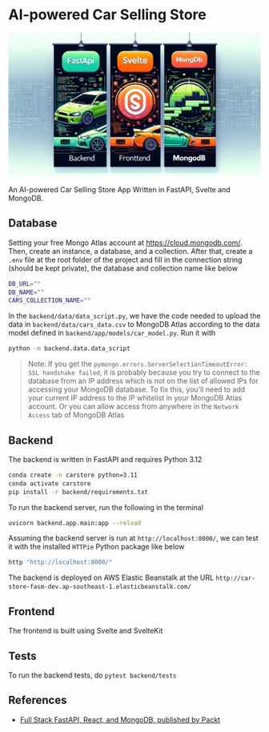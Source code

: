 # AI-powered Car Selling Store

![](./assets/banner.png)

An AI-powered Car Selling Store App Written in FastAPI, Svelte and MongoDB.

## Database

Setting your free Mongo Atlas account at https://cloud.mongodb.com/. Then, create an instance, a database, and a collection. After that, create a `.env` file at the root folder of the project and fill in the connection string (should be kept private), the database and collection name like below

```bash
DB_URL=""
DB_NAME=""
CARS_COLLECTION_NAME=""
```

In the `backend/data/data_script.py`, we have the code needed to upload the data in `backend/data/cars_data.csv` to MongoDB Atlas according to the data model defined in `backend/app/models/car_model.py`. Run it with

```bash
python -m backend.data.data_script
```

> Note: If you get the `pymongo.errors.ServerSelectionTimeoutError: SSL handshake failed`, it is probably because you try to connect to the database from an IP address which is not on the list of allowed IPs for accessing your MongoDB database. To fix this, you'll need to add your current IP address to the IP whitelist in your MongoDB Atlas account. Or you can allow access from anywhere in the `Network Access` tab of MongoDB Atlas

## Backend

The backend is written in FastAPI and requires Python 3.12

```bash
conda create -n carstore python=3.11
conda activate carstore
pip install -r backend/requirements.txt
```

To run the backend server, run the following in the terminal

```bash
uvicorn backend.app.main:app --reload
```

Assuming the backend server is run at `http://localhost:8000/`, we can test it with the installed `HTTPie` Python package like below

```bash
http "http://localhost:8000/"
```

The backend is deployed on AWS Elastic Beanstalk at the URL `http://car-store-fasm-dev.ap-southeast-1.elasticbeanstalk.com/`

## Frontend

The frontend is built using Svelte and SvelteKit

## Tests

To run the backend tests, do `pytest backend/tests`

## References

- [Full Stack FastAPI, React, and MongoDB, published by Packt](https://github.com/PacktPublishing/Full-Stack-FastAPI-React-and-MongoDB/tree/main)
